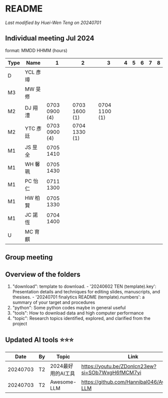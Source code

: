 # README

*Last modified by Huei-Wen Teng on 20240701*

## Individual meeting Jul 2024 


format: MMDD HHMM (hours)

|Type|Name| 1| 2| 3| 4| 5|6 | 7|8|
|--|---|--|--|--|--|--|--|--|--|
|D|YCL 彥璋| 
|M3|MW 旻修| 
|M2|DJ 翔澧| 0703 0900 (4) | 0703 1600 (1)| 0704 1100 (1) | 
|M2|YTC 彥廷|  0703 0900 (4)| 0704 1330 (1)|
|M1| JS 昱全| 0705 1410
|M1| WH 馨珮| 0705 1430
|M1| PC 怡仁| 0711 1300 | 
|M1| HW 柏賢| 0705 1330 |
|M1| JC 諾恆 | 0704 1400|
|U | MC 育麒|



## Group meeting 


## Overview of the folders

1. "download": template to download.
          - '20240602 TEN (template).key': Presentation details and techniques for editing slides, manuscripts, and thesises.
          - '20240701 finalytics README (template).numbers': a summary of your target and procedures 
2. "python": Some python codes maybe in general useful
3. "tools": How to download data and high computer performance
4. "topic": Research topics identified, explored, and clarified from the project


## Updated AI tools ⭐⭐⭐

|Date | By| Topic   | Link|
|--|---|---|--|
|20240703| T2 | 2024最好用的AI工具 | https://youtu.be/ZDonlcn23ew?si=SOb7WxgH6fMCM7yi| 
|20240703| T2 | Awesome-LLM | https://github.com/Hannibal046/Awesome-LLM|

 




